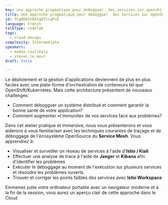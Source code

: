 ```yaml
---
key: une_approche_pragmatique_pour_debogguer__des_services_sur_openshift_kubernetes
title: Une approche pragmatique pour débogguer  des Services sur OpenShift/Kubernetes
id: TCgRD83tN1Fq0ZlcqPxE
language: French
talkType: codelab
tags:
  - cloud-devops
complexity: Intermediate
speakers:
  - madou_coulibaly
  - stevan_le_meur
draft: false

---
```


Le déploiement et la gestion d'applications deviennent de plus en plus  faciles avec une plate-forme d'orchestration de conteneurs tel que OpenShift/Kubernetes. Mais cette architecture présentent de nouveaux challenges:

* Comment débogguer un système distribué et comment garantir la bonne santé de votre application?
* Comment augmenter «l'immunité» de vos services face aux problèmes?

Dans cet atelier pratique et immersive, nous vous présenterons et vous aiderons à vous familiariser avec les techniques courantes de traçage et de déboggage de l'écosystème OpenSource du **Service Mesh**. Vous apprendrez à:

* Visualiser et surveiller un réseau de services à l'aide d'**Istio / Kiali**
* Effectuer une analyse de trace à l'aide de **Jaeger** et **Kibana** afin d'identifier les problèmes
* Exécuter le déboggage au moment de l'exécution sur plusieurs services et résoudre les problèmes ouverts.
* Trouver et corriger les points faibles des services avec **Istio Workspace**

Emmenez juste votre ordinateur portable avec un navigateur moderne et à la fin de la session, vous aurez un aperçu clair de cette approche dans le Cloud

